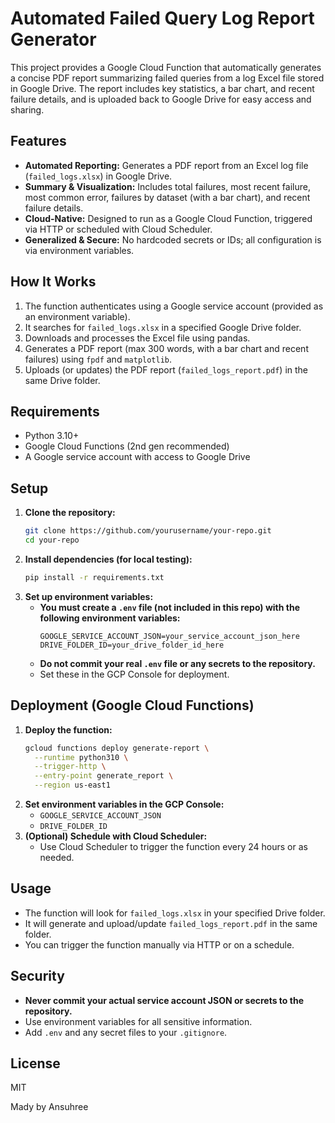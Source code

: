 # Automated Failed Query Log Report Generator

This project provides a Google Cloud Function that automatically generates a concise PDF report summarizing failed queries from a log Excel file stored in Google Drive. The report includes key statistics, a bar chart, and recent failure details, and is uploaded back to Google Drive for easy access and sharing.

## Features
- **Automated Reporting:** Generates a PDF report from an Excel log file (`failed_logs.xlsx`) in Google Drive.
- **Summary & Visualization:** Includes total failures, most recent failure, most common error, failures by dataset (with a bar chart), and recent failure details.
- **Cloud-Native:** Designed to run as a Google Cloud Function, triggered via HTTP or scheduled with Cloud Scheduler.
- **Generalized & Secure:** No hardcoded secrets or IDs; all configuration is via environment variables.

## How It Works
1. The function authenticates using a Google service account (provided as an environment variable).
2. It searches for `failed_logs.xlsx` in a specified Google Drive folder.
3. Downloads and processes the Excel file using pandas.
4. Generates a PDF report (max 300 words, with a bar chart and recent failures) using `fpdf` and `matplotlib`.
5. Uploads (or updates) the PDF report (`failed_logs_report.pdf`) in the same Drive folder.

## Requirements
- Python 3.10+
- Google Cloud Functions (2nd gen recommended)
- A Google service account with access to Google Drive

## Setup
1. **Clone the repository:**
   ```bash
   git clone https://github.com/yourusername/your-repo.git
   cd your-repo
   ```
2. **Install dependencies (for local testing):**
   ```bash
   pip install -r requirements.txt
   ```
3. **Set up environment variables:**
   - **You must create a `.env` file (not included in this repo) with the following environment variables:**
     ```
     GOOGLE_SERVICE_ACCOUNT_JSON=your_service_account_json_here
     DRIVE_FOLDER_ID=your_drive_folder_id_here
     ```
   - **Do not commit your real `.env` file or any secrets to the repository.**
   - Set these in the GCP Console for deployment.

## Deployment (Google Cloud Functions)
1. **Deploy the function:**
   ```bash
   gcloud functions deploy generate-report \
     --runtime python310 \
     --trigger-http \
     --entry-point generate_report \
     --region us-east1
   ```
2. **Set environment variables in the GCP Console:**
   - `GOOGLE_SERVICE_ACCOUNT_JSON`
   - `DRIVE_FOLDER_ID`
3. **(Optional) Schedule with Cloud Scheduler:**
   - Use Cloud Scheduler to trigger the function every 24 hours or as needed.

## Usage
- The function will look for `failed_logs.xlsx` in your specified Drive folder.
- It will generate and upload/update `failed_logs_report.pdf` in the same folder.
- You can trigger the function manually via HTTP or on a schedule.

## Security
- **Never commit your actual service account JSON or secrets to the repository.**
- Use environment variables for all sensitive information.
- Add `.env` and any secret files to your `.gitignore`.

## License
MIT 

Mady by Ansuhree
